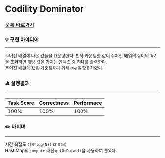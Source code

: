 # Codility Dominator
### [문제 바로가기](https://app.codility.com/programmers/lessons/8-leader/dominator/)

### 💡 구현 아이디어
---
주어진 배열에 나온 값들을 카운팅한다. 만약 카운팅한 값이 주어진 배열의 길이의 1/2 을 초과하면 해당 값을 가지는 인덱스 중 하나를 출력한다. <br/>
주어진 배열의 값을 카운팅하기 위해 `Map`을 활용하였다.
<br/>


### ⛳️ 실행결과
---
| Task Score | Correctness | Performace |
| ------ | ------ | ------ |
|  100% | 100% | 100% | <br/><br/>


### ✏️ 마치며
---
시간 복잡도 `O(N*log(N))` or `O(N)` <br/>
HashMap의 `compute` 대신 `getOrDefault`을 사용하여 풀었다.
